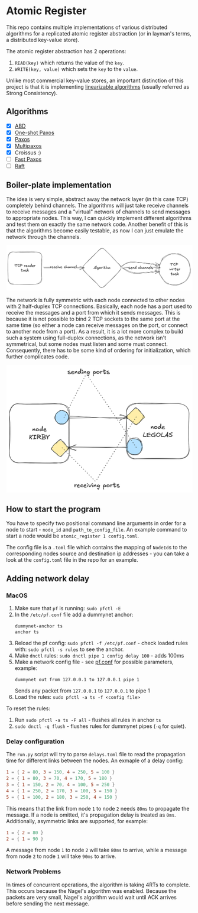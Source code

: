 # Atomic Register

This repo contains multiple implementations of various distributed algorithms for a replicated atomic register abstraction (or in layman's terms, a distributed key-value store).

The atomic register abstraction has 2 operations:
1. `READ(key)` which returns the value of the `key`.
2. `WRITE(key, value)` which sets the `key` to the `value`.

Unlike most commercial key-value stores, an important distinction of this project is that it is implementing [linearizable algorithms](https://jepsen.io/consistency/models/linearizable) (usually referred as Strong Consistency).

## Algorithms

- [x] [ABD](https://dl.acm.org/doi/pdf/10.1145/200836.200869)
- [x] [One-shot Paxos](https://lamport.azurewebsites.net/pubs/paxos-simple.pdf)
- [x] [Paxos](https://lamport.azurewebsites.net/pubs/paxos-simple.pdf)
- [x] [Multipaxos](https://github.com/ongardie/dissertation/blob/master/userstudymaterials/paxossummary.pdf)
- [x] Croissus :)
- [ ] [Fast Paxos](https://www.microsoft.com/en-us/research/wp-content/uploads/2016/02/tr-2005-112.pdf)
- [ ] [Raft](https://raft.github.io/)

## Boiler-plate implementation

The idea is very simple, abstract away the network layer (in this case TCP) completely behind channels. The algorithms will just take receive channels to receive messages and a "virtual" network of channels to send messages to appropriate nodes. This way, I can quickly implement different algorithms and test them on exactly the same network code. Another benefit of this is that the algorithms become easily testable, as now I can just emulate the network through the channels.

![Software Architecture](assets/software_architecture.png)

The network is fully symmetric with each node connected to other nodes with 2 half-duplex TCP connections. Basically, each node has a port used to receive the messages and a port from which it sends messages. This is because it is not possible to bind 2 TCP sockets to the same port at the same time (so either a node can receive messages on the port, or connect to another node from a port). As a result, it is a lot more complex to build such a system using full-duplex connections, as the network isn't symmetrical, but some nodes must listen and some must connect. Consequently, there has to be some kind of ordering for initialization, which further complicates code.

![Network Architecture](assets/network_ports.png)

## How to start the program

You have to specify two positional command line arguments in order for a node to start - `node_id` and `path_to_config_file`. An example command to start a node would be `atomic_register 1 config.toml`.

The config file is a `.toml` file which contains the mapping of `NodeId`s to the corresponding nodes source and destination ip addresses - you can take a look at the `config.toml` file in the repo for an example.

## Adding network delay

### MacOS
1. Make sure that `pf` is running: `sudo pfctl -E`
2. In the `/etc/pf.conf` file add a dummynet anchor:
    ```
    dummynet-anchor ts
    anchor ts
    ```
3. Reload the pf config: `sudo pfctl -f /etc/pf.conf` - check loaded rules with: `sudo pfctl -s rules` to see the anchor.
4. Make `dnctl` rules: `sudo dnctl pipe 1 config delay 100` - adds 100ms
5. Make a network config file - see [pf.conf](https://man.freebsd.org/cgi/man.cgi?pf.conf(5)#PARAMETERS) for possible parameters, example:
    ```
   dummynet out from 127.0.0.1 to 127.0.0.1 pipe 1
   ```
   Sends any packet from `127.0.0.1` to `127.0.0.1` to pipe 1
6. Load the rules: `sudo pfctl -a ts -f <config file>`

To reset the rules:
1. Run `sudo pfctl -a ts -F all` - flushes all rules in anchor `ts`
2. `sudo dnctl -q flush` - flushes rules for dummynet pipes (`-q` for quiet).

### Delay configuration

The `run.py` script will try to parse `delays.toml` file to read the propagation
time for different links between the nodes. An exmaple of a delay config:

```toml
1 = { 2 = 80, 3 = 150, 4 = 250, 5 = 100 }
2 = { 1 = 80, 3 = 70, 4 = 170, 5 = 180 }
3 = { 1 = 150, 2 = 70, 4 = 100, 5 = 250 }
4 = { 1 = 250, 2 = 170, 3 = 100, 5 = 150 }
5 = { 1 = 100, 2 = 180, 3 = 250, 4 = 150 }
```

This means that the link from node `1` to node `2` needs `80ms` to propagate the message.
If a node is omitted, it's propagation delay is treated as `0ms`. Additionally, asymmetric
links are supported, for example:

```toml
1 = { 2 = 80 }
2 = { 1 = 90 }
```

A message from node `1` to node `2` will take `80ms` to arrive, while a message from
node `2` to node `1` will take `90ms` to arrive.


### Network Problems

In times of concurrent operations, the algorithm is taking 4RTs to complete.
This occurs because the Nagel's algorithm was enabled. 
Because the packets are very small, Nagel's algorithm would wait until ACK arrives before sending the next message.
